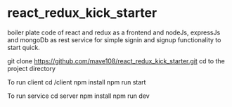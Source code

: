 # react_redux_kick_starter
boiler plate code of react and redux as a frontend and nodeJs, expressJs and mongoDb as rest service for simple signin and signup functionality to start quick.

git clone https://github.com/mave108/react_redux_kick_starter.git 
cd to the project directory

To run client
cd  /client
npm install
npm run start

To run service 
cd server
npm install
npm run dev

